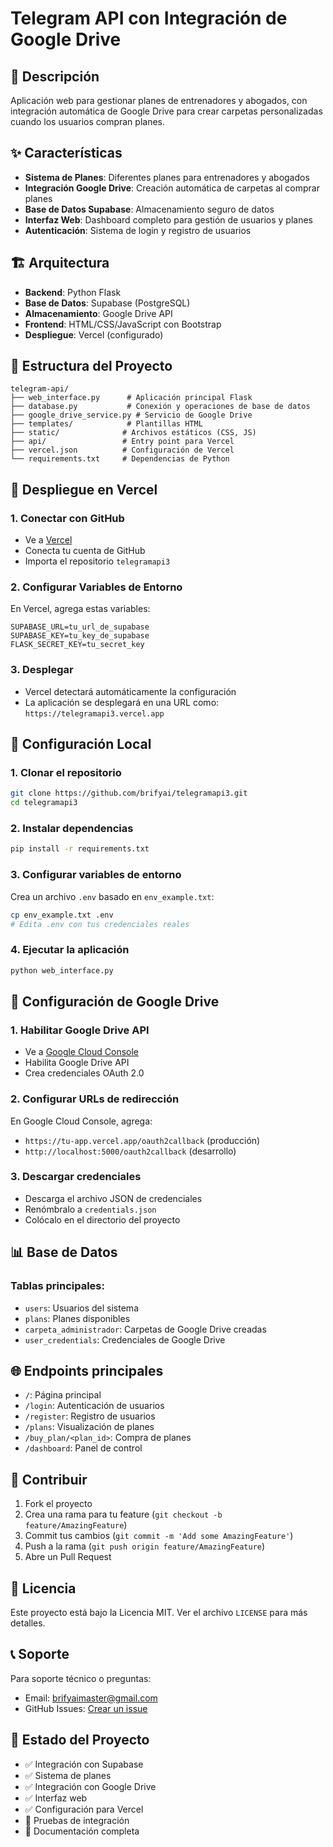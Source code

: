 # Telegram API con Integración de Google Drive

## 🚀 Descripción

Aplicación web para gestionar planes de entrenadores y abogados, con integración automática de Google Drive para crear carpetas personalizadas cuando los usuarios compran planes.

## ✨ Características

- **Sistema de Planes**: Diferentes planes para entrenadores y abogados
- **Integración Google Drive**: Creación automática de carpetas al comprar planes
- **Base de Datos Supabase**: Almacenamiento seguro de datos
- **Interfaz Web**: Dashboard completo para gestión de usuarios y planes
- **Autenticación**: Sistema de login y registro de usuarios

## 🏗️ Arquitectura

- **Backend**: Python Flask
- **Base de Datos**: Supabase (PostgreSQL)
- **Almacenamiento**: Google Drive API
- **Frontend**: HTML/CSS/JavaScript con Bootstrap
- **Despliegue**: Vercel (configurado)

## 📁 Estructura del Proyecto

```
telegram-api/
├── web_interface.py      # Aplicación principal Flask
├── database.py           # Conexión y operaciones de base de datos
├── google_drive_service.py # Servicio de Google Drive
├── templates/            # Plantillas HTML
├── static/              # Archivos estáticos (CSS, JS)
├── api/                 # Entry point para Vercel
├── vercel.json          # Configuración de Vercel
└── requirements.txt     # Dependencias de Python
```

## 🚀 Despliegue en Vercel

### 1. Conectar con GitHub
- Ve a [Vercel](https://vercel.com)
- Conecta tu cuenta de GitHub
- Importa el repositorio `telegramapi3`

### 2. Configurar Variables de Entorno
En Vercel, agrega estas variables:
```
SUPABASE_URL=tu_url_de_supabase
SUPABASE_KEY=tu_key_de_supabase
FLASK_SECRET_KEY=tu_secret_key
```

### 3. Desplegar
- Vercel detectará automáticamente la configuración
- La aplicación se desplegará en una URL como: `https://telegramapi3.vercel.app`

## 🔧 Configuración Local

### 1. Clonar el repositorio
```bash
git clone https://github.com/brifyai/telegramapi3.git
cd telegramapi3
```

### 2. Instalar dependencias
```bash
pip install -r requirements.txt
```

### 3. Configurar variables de entorno
Crea un archivo `.env` basado en `env_example.txt`:
```bash
cp env_example.txt .env
# Edita .env con tus credenciales reales
```

### 4. Ejecutar la aplicación
```bash
python web_interface.py
```

## 🔐 Configuración de Google Drive

### 1. Habilitar Google Drive API
- Ve a [Google Cloud Console](https://console.cloud.google.com)
- Habilita Google Drive API
- Crea credenciales OAuth 2.0

### 2. Configurar URLs de redirección
En Google Cloud Console, agrega:
- `https://tu-app.vercel.app/oauth2callback` (producción)
- `http://localhost:5000/oauth2callback` (desarrollo)

### 3. Descargar credenciales
- Descarga el archivo JSON de credenciales
- Renómbralo a `credentials.json`
- Colócalo en el directorio del proyecto

## 📊 Base de Datos

### Tablas principales:
- `users`: Usuarios del sistema
- `plans`: Planes disponibles
- `carpeta_administrador`: Carpetas de Google Drive creadas
- `user_credentials`: Credenciales de Google Drive

## 🌐 Endpoints principales

- `/`: Página principal
- `/login`: Autenticación de usuarios
- `/register`: Registro de usuarios
- `/plans`: Visualización de planes
- `/buy_plan/<plan_id>`: Compra de planes
- `/dashboard`: Panel de control

## 🤝 Contribuir

1. Fork el proyecto
2. Crea una rama para tu feature (`git checkout -b feature/AmazingFeature`)
3. Commit tus cambios (`git commit -m 'Add some AmazingFeature'`)
4. Push a la rama (`git push origin feature/AmazingFeature`)
5. Abre un Pull Request

## 📝 Licencia

Este proyecto está bajo la Licencia MIT. Ver el archivo `LICENSE` para más detalles.

## 📞 Soporte

Para soporte técnico o preguntas:
- Email: brifyaimaster@gmail.com
- GitHub Issues: [Crear un issue](https://github.com/brifyai/telegramapi3/issues)

## 🔄 Estado del Proyecto

- ✅ Integración con Supabase
- ✅ Sistema de planes
- ✅ Integración con Google Drive
- ✅ Interfaz web
- ✅ Configuración para Vercel
- 🚧 Pruebas de integración
- 🚧 Documentación completa
